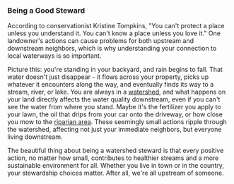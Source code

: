 ### Being a Good Steward

According to conservationist Kristine Tompkins, "You can't protect a place unless you understand it. You can't know a place unless you love it." One landowner's actions can cause problems for both upstream and downstream neighbors, which is why understanding your connection to local waterways is so important.

Picture this: you're standing in your backyard, and rain begins to fall. That water doesn't just disappear - it flows across your property, picks up whatever it encounters along the way, and eventually finds its way to a stream, river, or lake. You are always in a [watershed](https://www.arcgis.com/apps/mapviewer/index.html?layers=f0e4c906467a49379d87abba1816b871), and what happens on your land directly affects the water quality downstream, even if you can't see the water from where you stand. Maybe it's the fertilizer you apply to your lawn, the oil that drips from your car onto the driveway, or how close you mow to the [riparian area](https://extension.okstate.edu/fact-sheets/water-quality-series-riparian-forest-buffers.html#riparian-areas-in-oklahoma). These seemingly small actions ripple through the watershed, affecting not just your immediate neighbors, but everyone living downstream. 

The beautiful thing about being a watershed steward is that every positive action, no matter how small, contributes to healthier streams and a more sustainable environment for all. Whether you live in town or in the country, your stewardship choices matter. After all, we're all upstream of someone.




